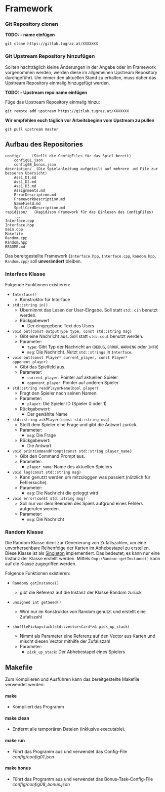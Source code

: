 # Framework



### Git Repository clonen

**TODO: - name einfügen**

```
git clone https://gitlab.tugraz.at/XXXXXXX
```



### Git Upstream Repository hinzufügen

Sollten nachträglich kleine Änderungen in der Angabe oder im Framework vorgenommen werden, werden diese im allgemeinen Upstream Repository durchgeführt. Um immer den aktuellen Stand zu erhalten, muss daher das Upstream Repository einmalig hinzugefügt werden.



**TODO: - Upstream repo name einfügen**

Füge das Upstream Repository einmalig hinzu:

```
git remote add upstream https://gitlab.tugraz.at/XXXXXXX
```



**Wir empfehlen euch täglich vor Arbeitsbeginn vom Upstream zu pullen**

```
git pull upstream master 
```



## Aufbau des Repositories

```
config/     (Stellt die ConfigFiles für das Spiel bereit)
	config01.json
	config08_bonus.json
description/  (Die Spielanleitung aufgeteilt auf mehrere .md File zur besseren Übersicht)
	Ass1_D1.md
	Ass1_D2.md
	Ass1_D3.md
	Assignments.md
	ErrorDescription.md
	FrameworkDescription.md
	GameField.md
	SpellCardDescription.md
rapidjson/   (RapidJson Framework für das Einlesen des ConfigFiles)
    ...
Interface.cpp
Interface.hpp
main.cpp
Makefile
Random.cpp
Random.hpp
README.md
```

Das bereitgestellte Framework (`Interface.hpp`, `Interface.cpp`, `Random.hpp`, `Random.cpp`) soll **unverändert** bleiben.



### Interface Klasse

Folgende Funktionen existieren:

- `Interface()`
  - Konstruktor für Interface
- `std::string in()`
  - Übernimmt das Lesen der User-Eingabe. Soll statt `std::cin` benutzt werden.
  - Rückgabewert
    - Der eingegebene Text des Users
- `void out(const OutputType type, const std::string msg)`
  - Gibt eine Nachricht aus. Soll statt `std::cout` benutzt werden.
  - Parameter:
    - `type`: Gibt Typ der Nachricht an (`DEBUG`, `ERROR`, `WARNING` oder `INFO`)
    - `msg`: Die Nachricht. Nutzt `std::strings` in `Interface`.
- `void out(const Player* current_player, const Player* opponent_player)`
  - Gibt das Spielfeld aus.
  - Parameter:
    - `current_player`: Pointer auf aktuellen Spieler
    - `opponent_player`: Pointer auf anderen Spieler
- `std::string readPlayerName(bool player)`
  - Fragt den Spieler nach seinen Namen.
  - Parameter:
    - `player`: Die Spieler ID (Spieler 0  oder 1)
  - Rückgabewert:
    - Der gewählte Name
- `std::string askPlayer(const std::string msg)`
  - Stellt dem Spieler eine Frage und gibt die Antwort zurück.
  - Parameter:
    - `msg`: Die Frage
  - Rückgabewert:
    - Die Antwort
- `void printCommandPrompt(const std::string player_name)`
  - Gibt den Command Prompt aus.
  - Parameter:
    - `player_name`: Name des aktuellen Spielers
- `void log(const std::string msg)`
  - Kann genutzt werden um mitzuloggen was passiert (nützlich für Fehlersuche).
  - Parameter:
    - `msg`: Die Nachricht die geloggt wird
- `void error(const std::string msg)`
  - Soll nur vor dem Beenden des Spiels aufgrund eines Fehlers aufgerufen werden.
  - Parameter:
    - `msg`: Die Nachricht



### Random Klasse

Die Random Klasse dient zur Generierung von Zufallszahlen, um eine unvorhersehbare Reihenfolge der Karten im Abhebestapel zu erstellen. Diese Klasse ist als [Singleton](https://de.wikibooks.org/wiki/C%2B%2B-Programmierung:_Entwurfsmuster:_Singleton) implementiert. Das bedeutet, es kann nur eine Instanz der Klasse erstellt werden. Mittels `Oop::Random::getInstance()`  kann auf die Klasse zugegriffen werden.



Folgende Funktionen existieren:

- `Random& getInstance()` 
  - gibt die Referenz auf die Instanz der Klasse Random zurück

- `unsigned int getSeed()`
  - Wird nur im Konstruktor von Random genutzt und erstellt eine Zufallszahl
- `shufflePickupstack(std::vector<Card*>& pick_up_stack)`
  - Nimmt als Parameter eine Referenz auf den Vector aus Karten und mischt diesen Vector mithilfe der Zufallszahl
  - Parameter:
    - `pick_up_stack`: Der Abhebestapel eines Spielers





## Makefile

Zum Kompilieren und Ausführen kann das bereitgestellte Makefile verwendet werden:

#### make

- Kompiliert das Programm

#### make clean

- Entfernt alle temporären Dateien (inklusive executable).

#### make run

- Führt das Programm aus und verwendet das Config-File *config/config01.json*

#### make bonus

- Führt das Programm aus und verwendet das Bonus-Task-Config-File *config/config08_bonus.json*

